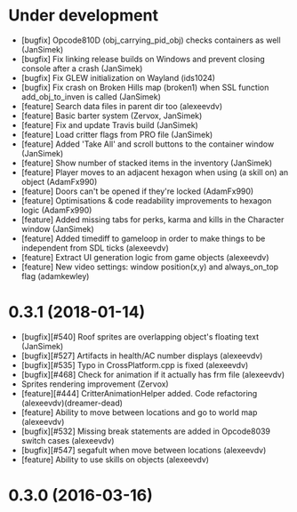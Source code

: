 Under development
=======================
- [bugfix] Opcode810D (obj_carrying_pid_obj) checks containers as well (JanSimek)
- [bugfix] Fix linking release builds on Windows and prevent closing console after a crash (JanSimek)
- [bugfix] Fix GLEW initialization on Wayland (ids1024)
- [bugfix] Fix crash on Broken Hills map (broken1) when SSL function add_obj_to_inven is called (JanSimek)
- [feature] Search data files in parent dir too (alexeevdv)
- [feature] Basic barter system (Zervox, JanSimek)
- [feature] Fix and update Travis build (JanSimek)
- [feature] Load critter flags from PRO file (JanSimek)
- [feature] Added 'Take All' and scroll buttons to the container window (JanSimek)
- [feature] Show number of stacked items in the inventory (JanSimek)
- [feature] Player moves to an adjacent hexagon when using (a skill on) an object (AdamFx990)
- [feature] Doors can't be opened if they're locked (AdamFx990)
- [feature] Optimisations & code readability improvements to hexagon logic (AdamFx990)
- [feature] Added missing tabs for perks, karma and kills in the Character window (JanSimek)
- [feature] Added timediff to gameloop in order to make things to be independent from SDL ticks (alexeevdv)
- [feature] Extract UI generation logic from game objects (alexeevdv)
- [feature] New video settings: window position(x,y) and always_on_top flag (adamkewley)

0.3.1 (2018-01-14)
=======================
- [bugfix][#540] Roof sprites are overlapping object's floating text (JanSimek)
- [bugfix][#527] Artifacts in health/AC number displays (alexeevdv)
- [bugfix][#535] Typo in CrossPlatform.cpp is fixed (alexeevdv)
- [bugfix][#468] Check for animation if it actually has frm file (alexeevdv)
- Sprites rendering improvement (Zervox)
- [feature][#444] CritterAnimationHelper added. Code refactoring (alexeevdv)(dreamer-dead)
- [feature] Ability to move between locations and go to world map (alexeevdv)
- [bugfix][#532] Missing break statements are added in Opcode8039 switch cases (alexeevdv)
- [bugfix][#547] segafult when move between locations (alexeevdv)
- [feature] Ability to use skills on objects (alexeevdv)

0.3.0 (2016-03-16)
=======================
